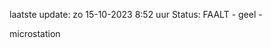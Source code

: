 laatste update: 
zo 15-10-2023  8:52   uur 
Status: FAALT - geel - 
<div class="service Y">microstation</div>
